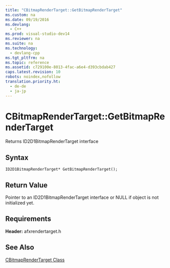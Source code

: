 ```yaml
---
title: "CBitmapRenderTarget::GetBitmapRenderTarget"
ms.custom: na
ms.date: 09/19/2016
ms.devlang: 
  - C++
ms.prod: visual-studio-dev14
ms.reviewer: na
ms.suite: na
ms.technology: 
  - devlang-cpp
ms.tgt_pltfrm: na
ms.topic: reference
ms.assetid: c729100e-8013-4fac-a6e4-d393cbdab427
caps.latest.revision: 10
robots: noindex,nofollow
translation.priority.ht: 
  - de-de
  - ja-jp
---
```

# CBitmapRenderTarget::GetBitmapRenderTarget
Returns ID2D1BitmapRenderTarget interface  
  
## Syntax  
  
```  
ID2D1BitmapRenderTarget* GetBitmapRenderTarget();  
```  
  
## Return Value  
 Pointer to an ID2D1BitmapRenderTarget interface or NULL if object is not initialized yet.  
  
## Requirements  
 **Header:** afxrendertarget.h  
  
## See Also  
 [CBitmapRenderTarget Class](../vs140/CBitmapRenderTarget-Class.md)
